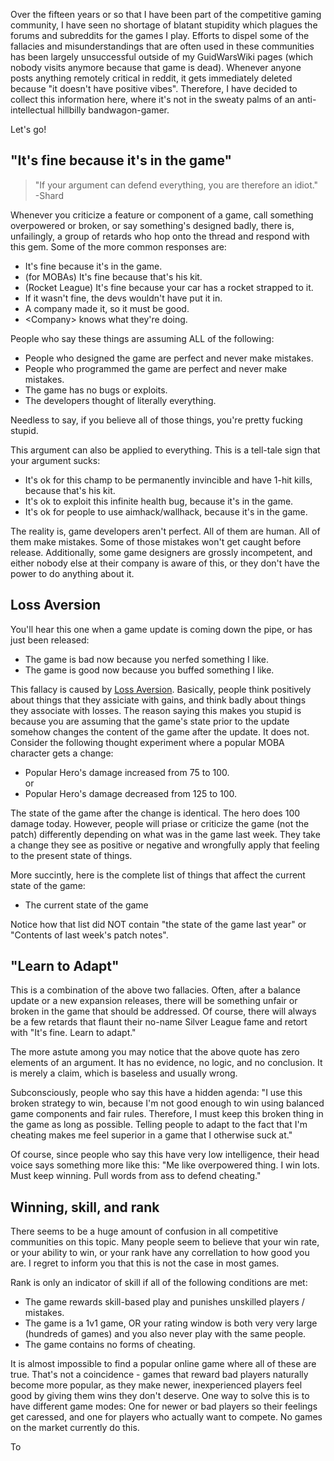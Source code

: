 Over the fifteen years or so that I have been part of the competitive gaming community, I have seen no shortage of blatant stupidity which plagues the forums and subreddits for the games I play. Efforts to dispel some of the fallacies and misunderstandings that are often used in these communities has been largely unsuccessful outside of my GuidWarsWiki pages (which nobody visits anymore because that game is dead). Whenever anyone posts anything remotely critical in reddit, it gets immediately deleted because "it doesn't have positive vibes". Therefore, I have decided to collect this information here, where it's not in the sweaty palms of an anti-intellectual hillbilly bandwagon-gamer.

Let's go!

## "It's fine because it's in the game"

> "If your argument can defend everything, you are therefore an idiot."  
> -Shard

Whenever you criticize a feature or component of a game, call something overpowered or broken, or say something's designed badly, there is, unfailingly, a group of retards who hop onto the thread and respond with this gem. Some of the more common responses are:

- It's fine because it's in the game.
- (for MOBAs) It's fine because that's his kit.
- (Rocket League) It's fine because your car has a rocket strapped to it.
- If it wasn't fine, the devs wouldn't have put it in.
- A company made it, so it must be good.
- &lt;Company&gt; knows what they're doing.

People who say these things are assuming ALL of the following:

- People who designed the game are perfect and never make mistakes.
- People who programmed the game are perfect and never make mistakes.
- The game has no bugs or exploits.
- The developers thought of literally everything.

Needless to say, if you believe all of those things, you're pretty fucking stupid.

This argument can also be applied to everything. This is a tell-tale sign that your argument sucks:
- It's ok for this champ to be permanently invincible and have 1-hit kills, because that's his kit.
- It's ok to exploit this infinite health bug, because it's in the game.
- It's ok for people to use aimhack/wallhack, because it's in the game.

The reality is, game developers aren't perfect. All of them are human. All of them make mistakes. Some of those mistakes won't get caught before release. Additionally, some game designers are grossly incompetent, and either nobody else at their company is aware of this, or they don't have the power to do anything about it.

## Loss Aversion

You'll hear this one when a game update is coming down the pipe, or has just been released:
- The game is bad now because you nerfed something I like.
- The game is good now because you buffed something I like.

This fallacy is caused by [Loss Aversion](https://en.wikipedia.org/wiki/Loss_aversion). Basically, people think positively about things that they assiciate with gains, and think badly about things they associate with losses. The reason saying this makes you stupid is because you are assuming that the game's state prior to the update somehow changes the content of the game after the update. It does not. Consider the following thought experiment where a popular MOBA character gets a change:

- Popular Hero's damage increased from 75 to 100.  
or  
- Popular Hero's damage decreased from 125 to 100.

The state of the game after the change is identical. The hero does 100 damage today. However, people will priase or criticize the game (not the patch) differently depending on what was in the game last week. They take a change they see as positive or negative and wrongfully apply that feeling to the present state of things.

More succintly, here is the complete list of things that affect the current state of the game:
- The current state of the game

Notice how that list did NOT contain "the state of the game last year" or "Contents of last week's patch notes".

## "Learn to Adapt"
This is a combination of the above two fallacies. Often, after a balance update or a new expansion releases, there will be something unfair or broken in the game that should be addressed. Of course, there will always be a few retards that flaunt their no-name Silver League fame and retort with "It's fine. Learn to adapt."

The more astute among you may notice that the above quote has zero elements of an argument. It has no evidence, no logic, and no conclusion. It is merely a claim, which is baseless and usually wrong.

Subconsciously, people who say this have a hidden agenda: "I use this broken strategy to win, because I'm not good enough to win using balanced game components and fair rules. Therefore, I must keep this broken thing in the game as long as possible. Telling people to adapt to the fact that I'm cheating makes me feel superior in a game that I otherwise suck at."

Of course, since people who say this have very low intelligence, their head voice says something more like this: "Me like overpowered thing. I win lots. Must keep winning. Pull words from ass to defend cheating."

## Winning, skill, and rank
There seems to be a huge amount of confusion in all competitive communities on this topic. Many people seem to believe that your win rate, or your ability to win, or your rank have any correllation to how good you are. I regret to inform you that this is not the case in most games.

Rank is only an indicator of skill if all of the following conditions are met:
- The game rewards skill-based play and punishes unskilled players / mistakes.
- The game is a 1v1 game, OR your rating window is both very very large (hundreds of games) and you also never play with the same people.
- The game contains no forms of cheating.

It is almost impossible to find a popular online game where all of these are true. That's not a coincidence - games that reward bad players naturally become more popular, as they make newer, inexperienced players feel good by giving them wins they don't deserve. One way to solve this is to have different game modes: One for newer or bad players so their feelings get caressed, and one for players who actually want to compete. No games on the market currently do this.

To 
